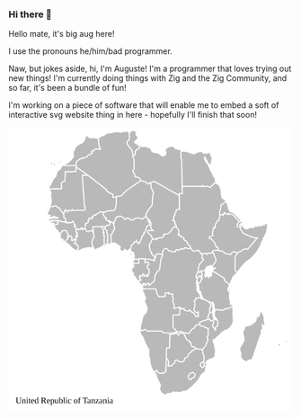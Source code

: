 ### Hi there 👋

<!--
**SuperAuguste/SuperAuguste** is a ✨ _special_ ✨ repository because its `README.md` (this file) appears on your GitHub profile.

Here are some ideas to get you started:

- 🔭 I’m currently working on ...
- 🌱 I’m currently learning ...
- 👯 I’m looking to collaborate on ...
- 🤔 I’m looking for help with ...
- 💬 Ask me about ...
- 📫 How to reach me: ...
- 😄 Pronouns: ...
- ⚡ Fun fact: ...
-->

Hello mate, it's big aug here!

I use the pronouns he/him/bad programmer.

Naw, but jokes aside, hi, I'm Auguste! I'm a programmer that loves trying out new things! I'm currently doing things with Zig and the Zig Community, and so far, it's been a bundle of fun!

I'm working on a piece of software that will enable me to embed a soft of interactive svg website thing in here - hopefully I'll finish that soon!

![svg](https://raw.githubusercontent.com/SuperAuguste/SuperAuguste/master/test2.svg)
